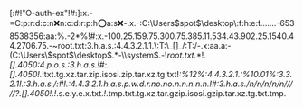 [:#!"O-auth-ex"!#:]:x.-=C:p:r:d:c:n:x:n:c:d:r:p:h:o:a:s:x:-.x.-:C:\Users\$spot$\desktop\:f:h:e:f.......-6538538356:aa:%.-2*%!#:x.-100.25.159.75.300.75.385.11.534.43.902.25.1540.44.2706.75.-~root.txt:3.h.a.s.:4.4.3.2.1.1.\:T:\_[]_/:T:/-.x:aa.a:-(C:\Users\$spot$\\desktop$.*-\\system$.*-\\root.txt.*\*!*\._[]_.4050:4.p.o.s.:3.h.a.s.!#:._[]_.*4050!*.*!txt.tg.xz.tar.zip.isosi.zip.tar.xz.tg.txt!*:%12%:4.4.3.2.1.:%10.01%:3.3.2.1!.:3.h.a.s./:#!.:4.4.3.2.1.h.a.s.p.w.d.r.no.no.n.n.n.n.n.!#:3.h.a.s./n/n/n/n/n/////?._[]_.*4050*!*.*!*.s.e.y.e.x.txt.*!*.tmp.txt.tg.xz.tar.gzip.isosi.gzip.tar.xz.tg.txt.tmp.
